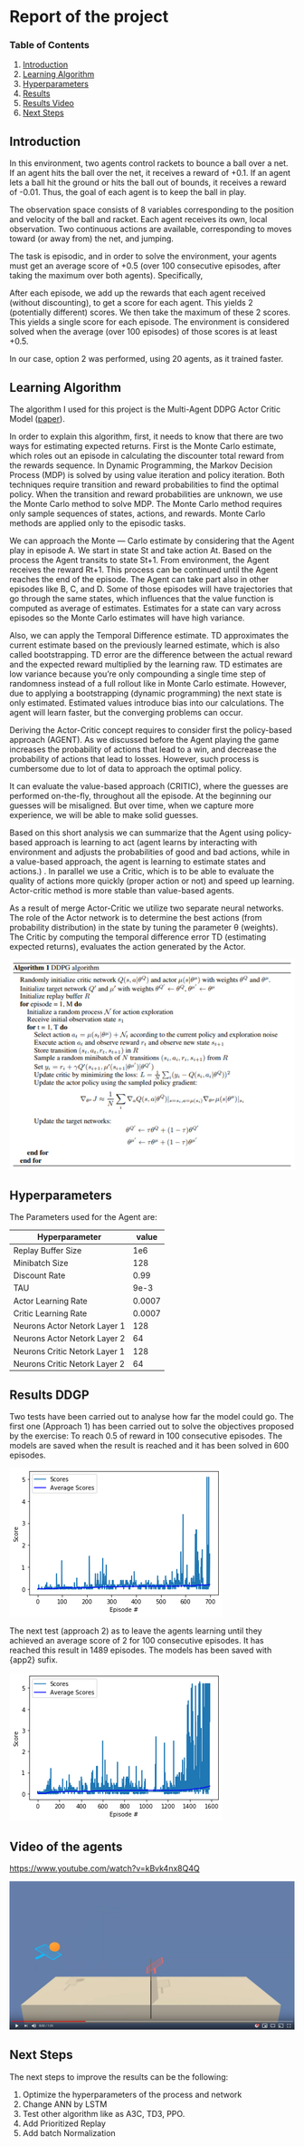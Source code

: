# Report of the project


### Table of Contents

1. [Introduction](#introduction)
2. [Learning Algorithm](#LA)
3. [Hyperparameters](#hyper)
4. [Results](#Results)
5. [Results Video](#ResultsVideo)
6. [Next Steps](#NextSteps)


## Introduction <a name="introduction"></a>

In this environment, two agents control rackets to bounce a ball over a net. If an agent hits the ball over the net, it receives a reward of +0.1. If an agent lets a ball hit the ground or hits the ball out of bounds, it receives a reward of -0.01. Thus, the goal of each agent is to keep the ball in play.

The observation space consists of 8 variables corresponding to the position and velocity of the ball and racket. Each agent receives its own, local observation. Two continuous actions are available, corresponding to moves toward (or away from) the net, and jumping.

The task is episodic, and in order to solve the environment, your agents must get an average score of +0.5 (over 100 consecutive episodes, after taking the maximum over both agents). Specifically,

After each episode, we add up the rewards that each agent received (without discounting), to get a score for each agent. This yields 2 (potentially different) scores. We then take the maximum of these 2 scores.
This yields a single score for each episode.
The environment is considered solved when the average (over 100 episodes) of those scores is at least +0.5.

In our case, option 2 was performed, using 20 agents, as it trained faster. 


## Learning Algorithm <a name="LA"></a>

The algorithm I used for this project is the Multi-Agent DDPG Actor Critic Model ([paper](https://deepmind.com/research/publications/continuous-control-deep-reinforcement-learning)).

In order to explain this algorithm, first, it needs to know that there are two ways for estimating expected returns. First is the Monte Carlo estimate, which roles out an episode in calculating the discounter total reward from the rewards sequence. In Dynamic Programming, the Markov Decision Process (MDP) is solved by using value iteration and policy iteration. Both techniques require transition and reward probabilities to find the optimal policy. When the transition and reward probabilities are unknown, we use the Monte Carlo method to solve MDP. The Monte Carlo method requires only sample sequences of states, actions, and rewards. Monte Carlo methods are applied only to the episodic tasks.

We can approach the Monte — Carlo estimate by considering that the Agent play in episode A. We start in state St and take action At. Based on the process the Agent transits to state St+1. From environment, the Agent receives the reward Rt+1. This process can be continued until the Agent reaches the end of the episode. The Agent can take part also in other episodes like B, C, and D. Some of those episodes will have trajectories that go through the same states, which influences that the value function is computed as average of estimates. Estimates for a state can vary across episodes so the Monte Carlo estimates will have high variance.

Also, we can apply the Temporal Difference estimate. TD approximates the current estimate based on the previously learned estimate, which is also called bootstrapping. TD error are the difference between the actual reward and the expected reward multiplied by the learning raw. TD estimates are low variance because you’re only compounding a single time step of randomness instead of a full rollout like in Monte Carlo estimate. However, due to applying a bootstrapping (dynamic programming) the next state is only estimated. Estimated values introduce bias into our calculations. The agent will learn faster, but the converging problems can occur.

Deriving the Actor-Critic concept requires to consider first the policy-based approach (AGENT). As we discussed before the Agent playing the game increases the probability of actions that lead to a win, and decrease the probability of actions that lead to losses. However, such process is cumbersome due to lot of data to approach the optimal policy.

It can evaluate the value-based approach (CRITIC), where the guesses are performed on-the-fly, throughout all the episode. At the beginning our guesses will be misaligned. But over time, when we capture more experience, we will be able to make solid guesses. 

Based on this short analysis we can summarize that the Agent using policy-based approach is learning to act (agent learns by interacting with environment and adjusts the probabilities of good and bad actions, while in a value-based approach, the agent is learning to estimate states and actions.) . In parallel we use a Critic, which is to be able to evaluate the quality of actions more quickly (proper action or not) and speed up learning. Actor-critic method is more stable than value-based agents.

As a result of merge Actor-Critic we utilize two separate neural networks. The role of the Actor network is to determine the best actions (from probability distribution) in the state by tuning the parameter θ (weights). The Critic by computing the temporal difference error TD (estimating expected returns), evaluates the action generated by the Actor.

![algorithm](/images/ddgp.png)

## Hyperparameters <a name="hyper"></a>
The Parameters used for the Agent are:

| Hyperparameter  | value |
| ------------- | ------------- |
| Replay Buffer Size  | 1e6  |
| Minibatch Size  | 128 |
| Discount Rate  | 0.99  |
| TAU  | 9e-3  |
| Actor Learning Rate  | 0.0007  |
| Critic Learning Rate  | 0.0007  |
| Neurons Actor Netork Layer 1 | 128  |
| Neurons Actor Netork Layer 2 | 64  |
| Neurons Critic Netork Layer 1 | 128  |
| Neurons Critic Netork Layer 2 | 64  |

## Results DDGP <a name="Results"></a>
Two tests have been carried out to analyse how far the model could go. The first one (Approach 1) has been carried out to solve the objectives proposed by the exercise: To reach 0.5 of reward in 100 consecutive episodes. The models are saved when the result is reached and it has been solved in 600 episodes.

![Results](/images/approach1.png)

The next test (approach 2) as to leave the agents learning until they achieved an average score of 2 for 100 consecutive episodes. It has reached this result in 1489 episodes. The models has been saved with {app2} sufix. 

![Results](/images/approach2.png)


## Video of the agents <a name="ResultsVideo"></a>

https://www.youtube.com/watch?v=kBvk4nx8Q4Q

[![Video](images/yt.png)](https://www.youtube.com/watch?v=kBvk4nx8Q4Q)




## Next Steps <a name="NextSteps"></a>
The next steps to improve the results can be the following: 

1) Optimize the hyperparameters of the process and network
2) Change ANN by LSTM 
3) Test other algorithm like as A3C, TD3, PPO.
4) Add Prioritized Replay
5) Add batch Normalization


